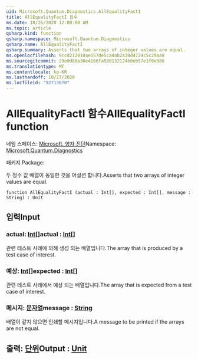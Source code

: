 ```yaml
---
uid: Microsoft.Quantum.Diagnostics.AllEqualityFactI
title: AllEqualityFactI 함수
ms.date: 10/26/2020 12:00:00 AM
ms.topic: article
qsharp.kind: function
qsharp.namespace: Microsoft.Quantum.Diagnostics
qsharp.name: AllEqualityFactI
qsharp.summary: Asserts that two arrays of integer values are equal.
ms.openlocfilehash: 9ccd212010ae557de5ca4ab2a38d4724c5c29aa8
ms.sourcegitcommit: 29e0d88a30e4166fa580132124b0eb57e1f0e986
ms.translationtype: MT
ms.contentlocale: ko-KR
ms.lasthandoff: 10/27/2020
ms.locfileid: "92713070"
---
```

# <a name="allequalityfacti-function"></a><span data-ttu-id="8fc12-102">AllEqualityFactI 함수</span><span class="sxs-lookup"><span data-stu-id="8fc12-102">AllEqualityFactI function</span></span>

<span data-ttu-id="8fc12-103">네임 스페이스: [Microsoft. 양자 진단](xref:Microsoft.Quantum.Diagnostics)</span><span class="sxs-lookup"><span data-stu-id="8fc12-103">Namespace: [Microsoft.Quantum.Diagnostics](xref:Microsoft.Quantum.Diagnostics)</span></span>

<span data-ttu-id="8fc12-104">패키지 [](https://nuget.org/packages/)</span><span class="sxs-lookup"><span data-stu-id="8fc12-104">Package: [](https://nuget.org/packages/)</span></span>


<span data-ttu-id="8fc12-105">두 정수 값 배열이 동일한 것을 어설션 합니다.</span><span class="sxs-lookup"><span data-stu-id="8fc12-105">Asserts that two arrays of integer values are equal.</span></span>

```qsharp
function AllEqualityFactI (actual : Int[], expected : Int[], message : String) : Unit
```


## <a name="input"></a><span data-ttu-id="8fc12-106">입력</span><span class="sxs-lookup"><span data-stu-id="8fc12-106">Input</span></span>

### <a name="actual--int"></a><span data-ttu-id="8fc12-107">actual: [Int](xref:microsoft.quantum.lang-ref.int)[]</span><span class="sxs-lookup"><span data-stu-id="8fc12-107">actual : [Int](xref:microsoft.quantum.lang-ref.int)[]</span></span>

<span data-ttu-id="8fc12-108">관련 테스트 사례에 의해 생성 되는 배열입니다.</span><span class="sxs-lookup"><span data-stu-id="8fc12-108">The array that is produced by a test case of interest.</span></span>


### <a name="expected--int"></a><span data-ttu-id="8fc12-109">예상: [Int](xref:microsoft.quantum.lang-ref.int)[]</span><span class="sxs-lookup"><span data-stu-id="8fc12-109">expected : [Int](xref:microsoft.quantum.lang-ref.int)[]</span></span>

<span data-ttu-id="8fc12-110">관련 테스트 사례에서 예상 되는 배열입니다.</span><span class="sxs-lookup"><span data-stu-id="8fc12-110">The array that is expected from a test case of interest.</span></span>


### <a name="message--string"></a><span data-ttu-id="8fc12-111">메시지: [문자열](xref:microsoft.quantum.lang-ref.string)</span><span class="sxs-lookup"><span data-stu-id="8fc12-111">message : [String](xref:microsoft.quantum.lang-ref.string)</span></span>

<span data-ttu-id="8fc12-112">배열이 같지 않으면 인쇄할 메시지입니다.</span><span class="sxs-lookup"><span data-stu-id="8fc12-112">A message to be printed if the arrays are not equal.</span></span>



## <a name="output--unit"></a><span data-ttu-id="8fc12-113">출력: [단위](xref:microsoft.quantum.lang-ref.unit)</span><span class="sxs-lookup"><span data-stu-id="8fc12-113">Output : [Unit](xref:microsoft.quantum.lang-ref.unit)</span></span>

